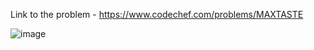 Link to the problem - https://www.codechef.com/problems/MAXTASTE



![image](https://github.com/Haleshot/Competitive-Programming/assets/57552973/20ad1b9b-9b48-4ce1-9933-bbd26190fac0)
